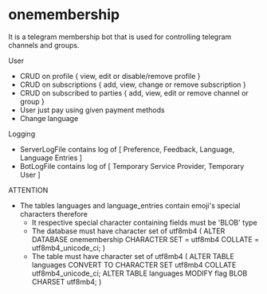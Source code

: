 # onemembership
It is a telegram membership bot that is used for controlling telegram channels and groups.

User
- CRUD on profile { view, edit or disable/remove profile }
- CRUD on subscriptions { add, view, change or remove subscription }
- CRUD on subscribed to parties { add, view, edit or remove channel or group }
- User just pay using given payment methods
- Change language

Logging
- ServerLogFile contains log of [ Preference, Feedback, Language, Language Entries ]
- BotLogFile contains log of [ Temporary Service Provider, Temporary User ]

ATTENTION
- The tables languages and language_entries contain emoji's special characters therefore
    * It respective special character containing fields must be 'BLOB' type
    * The database must have character set of utf8mb4 ( ALTER DATABASE onemembership CHARACTER SET = utf8mb4    COLLATE = utf8mb4_unicode_ci; )
    * The table must have character set of utf8mb4 ( ALTER TABLE languages CONVERT TO CHARACTER SET utf8mb4        COLLATE utf8mb4_unicode_ci; ALTER TABLE languages MODIFY flag BLOB CHARSET utf8mb4; )
